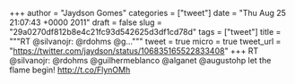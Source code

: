 
+++
author = "Jaydson Gomes"
categories = ["tweet"]
date = "Thu Aug 25 21:07:43 +0000 2011"
draft = false
slug = "29a0270df812b8e4c21fc93d542625d3df1cd78d"
tags = ["tweet"]
title = """RT @silvanojr: @rdohms @g..."""
tweet = true
micro = true
tweet_url = "https://twitter.com/jaydson/status/106835165522833408"
+++
RT @silvanojr: @rdohms @guilhermeblanco @alganet @augustohp let the flame begin! http://t.co/FlynOMh
